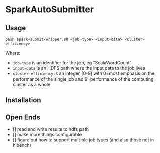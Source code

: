 # SparkAutoSubmitter

## Usage
```
bash spark-submit-wrapper.sh <job-type> <input-data> <cluster-efficiency>
```
Where:
* `job-type` is an identifier for the job, eg "ScalaWordCount"
* `input-data` is an HDFS path where the input data to the job lives
* `cluster-efficiency` is an integer [0-9] with 0=most emphasis on the performance of the single job and 9=performance of the computing cluster as a whole

## Installation

## Open Ends

* [] read and write results to hdfs path
* [] make more things configurable
* [] figure out how to support multiple job types (and also those not in hibench)
